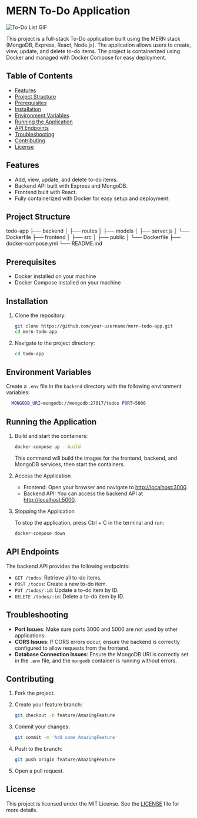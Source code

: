 # MERN To-Do Application

![To-Do List GIF](url-to-your-gif) 

This project is a full-stack To-Do application built using the MERN stack (MongoDB, Express, React, Node.js). The application allows users to create, view, update, and delete to-do items. The project is containerized using Docker and managed with Docker Compose for easy deployment.

## Table of Contents

- [Features](#features)
- [Project Structure](#project-structure)
- [Prerequisites](#prerequisites)
- [Installation](#installation)
- [Environment Variables](#environment-variables)
- [Running the Application](#running-the-application)
- [API Endpoints](#api-endpoints)
- [Troubleshooting](#troubleshooting)
- [Contributing](#contributing)
- [License](#license)

## Features

- Add, view, update, and delete to-do items.
- Backend API built with Express and MongoDB.
- Frontend built with React.
- Fully containerized with Docker for easy setup and deployment.

## Project Structure
todo-app ├── backend │ ├── routes │ ├── models │ ├── server.js │ └── Dockerfile ├── frontend │ ├── src │ ├── public │ └── Dockerfile ├── docker-compose.yml └── README.md


## Prerequisites

- Docker installed on your machine
- Docker Compose installed on your machine

## Installation

1. Clone the repository:

    ```bash
    git clone https://github.com/your-username/mern-todo-app.git
    cd mern-todo-app
    ```

2. Navigate to the project directory:

    ```bash
    cd todo-app
    ```

## Environment Variables

Create a `.env` file in the `backend` directory with the following environment variables:

  ```bash
    MONGODB_URI=mongodb://mongodb:27017/todos PORT=5000
   ```
## Running the Application

1. Build and start the containers:

    ```bash
    docker-compose up --build
    ```

    This command will build the images for the frontend, backend, and MongoDB services, then start the containers.

2. Access the Application

   - Frontend: Open your browser and navigate to [http://localhost:3000](http://localhost:3000).
   - Backend API: You can access the backend API at [http://localhost:5000](http://localhost:5000).

3. Stopping the Application

    To stop the application, press Ctrl + C in the terminal and run:

    ```bash
    docker-compose down
    ```

## API Endpoints

The backend API provides the following endpoints:

- `GET /todos`: Retrieve all to-do items.
- `POST /todos`: Create a new to-do item.
- `PUT /todos/:id`: Update a to-do item by ID.
- `DELETE /todos/:id`: Delete a to-do item by ID.

## Troubleshooting

- **Port Issues**: Make sure ports 3000 and 5000 are not used by other applications.
- **CORS Issues**: If CORS errors occur, ensure the backend is correctly configured to allow requests from the frontend.
- **Database Connection Issues**: Ensure the MongoDB URI is correctly set in the `.env` file, and the `mongodb` container is running without errors.

## Contributing

1. Fork the project.
2. Create your feature branch:

    ```bash
    git checkout -b feature/AmazingFeature
    ```

3. Commit your changes:

    ```bash
    git commit -m 'Add some AmazingFeature'
    ```

4. Push to the branch:

    ```bash
    git push origin feature/AmazingFeature
    ```

5. Open a pull request.

## License

This project is licensed under the MIT License. See the [LICENSE](LICENSE) file for more details.




